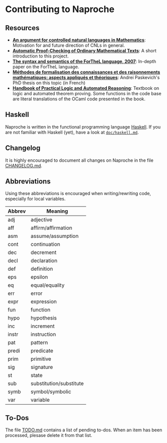 # Contributing to Naproche

## Resources

 - **[An argument for controlled natural languages in Mathematics](https://jiggerwit.files.wordpress.com/2019/06/header.pdf)**:
   Motivation for and future direction of CNLs in general.
 - **[Automatic Proof-Checking of Ordinary Mathematical Texts](http://ceur-ws.org/Vol-2307/paper13.pdf)**:
   A short introduction to this project.
 - **[The syntax and semantics of the ForTheL language, 2007](http://nevidal.org/download/forthel.pdf)**:
   In-depth paper on the ForTheL language.
 - **[Méthodes de formalisation des connaissances et des raisonnements mathématiques: aspects appliqués et théoriques](http://tertium.org/papers/thesis-07.fr.pdf)**:
   Andrei Paskevich's PhD thesis on this topic (in French)
 - **[Handbook of Practical Logic and Automated Reasoning](https://www.cl.cam.ac.uk/~jrh13/atp/)**:
   Textbook on logic and automated theorem proving. Some functions in the code base are literal translations of the OCaml code presented in the book.


## Haskell

Naproche is written in the functional programming language [Haskell][haskell].
If you are not familiar with Haskell (yet), have a look at
[`doc/haskell.md`](doc/haskell.md).


## Changelog

It is highly encouraged to document all changes on Naproche in the file
[CHANGELOG.md](CHAMGELOG.md).


## Abbreviations

Using these abbreviations is encouraged when writing/rewriting code, especially
for local variables.

Abbrev | Meaning
------ | -----------------------------
adj    | adjective
aff    | affirm/affirmation
asm    | assume/assumption
cont   | continuation
dec    | decrement
decl   | declaration
def    | definition
eps    | epsilon
eq     | equal/equality
err    | error
expr   | expression
fun    | function
hypo   | hypothesis
inc    | increment
instr  | instruction
pat    | pattern
predi  | predicate
prim   | primitive
sig    | signature
st     | state
sub    | substitution/substitute
symb   | symbol/symbolic
var    | variable


## To-Dos

The file [TODO.md](TODO.md) contains a list of pending to-dos. When an item has
been processed, plesase delete it from that list.


[haskell]: <https://en.wikipedia.org/wiki/Haskell>

